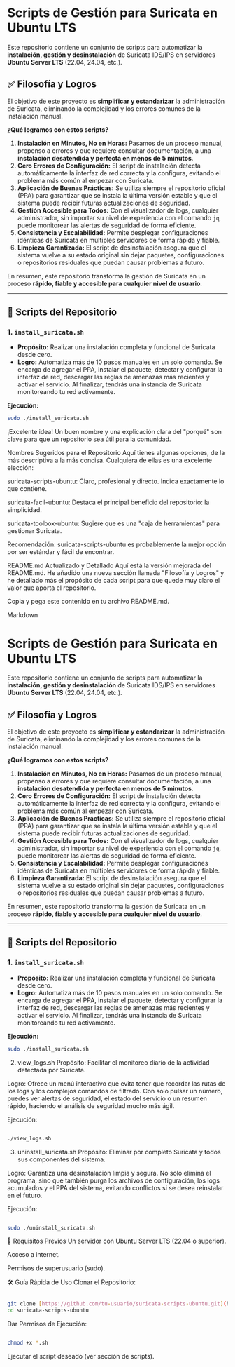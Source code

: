 # Scripts de Gestión para Suricata en Ubuntu LTS

Este repositorio contiene un conjunto de scripts para automatizar la **instalación, gestión y desinstalación** de Suricata IDS/IPS en servidores **Ubuntu Server LTS** (22.04, 24.04, etc.).

## ✅ Filosofía y Logros

El objetivo de este proyecto es **simplificar y estandarizar** la administración de Suricata, eliminando la complejidad y los errores comunes de la instalación manual.

**¿Qué logramos con estos scripts?**

1.  **Instalación en Minutos, No en Horas:** Pasamos de un proceso manual, propenso a errores y que requiere consultar documentación, a una **instalación desatendida y perfecta en menos de 5 minutos**.
2.  **Cero Errores de Configuración:** El script de instalación detecta automáticamente la interfaz de red correcta y la configura, evitando el problema más común al empezar con Suricata.
3.  **Aplicación de Buenas Prácticas:** Se utiliza siempre el repositorio oficial (PPA) para garantizar que se instala la última versión estable y que el sistema puede recibir futuras actualizaciones de seguridad.
4.  **Gestión Accesible para Todos:** Con el visualizador de logs, cualquier administrador, sin importar su nivel de experiencia con el comando `jq`, puede monitorear las alertas de seguridad de forma eficiente.
5.  **Consistencia y Escalabilidad:** Permite desplegar configuraciones idénticas de Suricata en múltiples servidores de forma rápida y fiable.
6.  **Limpieza Garantizada:** El script de desinstalación asegura que el sistema vuelve a su estado original sin dejar paquetes, configuraciones o repositorios residuales que puedan causar problemas a futuro.

En resumen, este repositorio transforma la gestión de Suricata en un proceso **rápido, fiable y accesible para cualquier nivel de usuario**.

---

## 🚀 Scripts del Repositorio

### 1. `install_suricata.sh`

* **Propósito:** Realizar una instalación completa y funcional de Suricata desde cero.
* **Logro:** Automatiza más de 10 pasos manuales en un solo comando. Se encarga de agregar el PPA, instalar el paquete, detectar y configurar la interfaz de red, descargar las reglas de amenazas más recientes y activar el servicio. Al finalizar, tendrás una instancia de Suricata monitoreando tu red activamente.

**Ejecución:**
```bash
sudo ./install_suricata.sh
```

¡Excelente idea! Un buen nombre y una explicación clara del "porqué" son clave para que un repositorio sea útil para la comunidad.

Nombres Sugeridos para el Repositorio
Aquí tienes algunas opciones, de la más descriptiva a la más concisa. Cualquiera de ellas es una excelente elección:

suricata-scripts-ubuntu: Claro, profesional y directo. Indica exactamente lo que contiene.

suricata-facil-ubuntu: Destaca el principal beneficio del repositorio: la simplicidad.

suricata-toolbox-ubuntu: Sugiere que es una "caja de herramientas" para gestionar Suricata.

Recomendación: suricata-scripts-ubuntu es probablemente la mejor opción por ser estándar y fácil de encontrar.

README.md Actualizado y Detallado
Aquí está la versión mejorada del README.md. He añadido una nueva sección llamada "Filosofía y Logros" y he detallado más el propósito de cada script para que quede muy claro el valor que aporta el repositorio.

Copia y pega este contenido en tu archivo README.md.

Markdown

# Scripts de Gestión para Suricata en Ubuntu LTS

Este repositorio contiene un conjunto de scripts para automatizar la **instalación, gestión y desinstalación** de Suricata IDS/IPS en servidores **Ubuntu Server LTS** (22.04, 24.04, etc.).

## ✅ Filosofía y Logros

El objetivo de este proyecto es **simplificar y estandarizar** la administración de Suricata, eliminando la complejidad y los errores comunes de la instalación manual.

**¿Qué logramos con estos scripts?**

1.  **Instalación en Minutos, No en Horas:** Pasamos de un proceso manual, propenso a errores y que requiere consultar documentación, a una **instalación desatendida y perfecta en menos de 5 minutos**.
2.  **Cero Errores de Configuración:** El script de instalación detecta automáticamente la interfaz de red correcta y la configura, evitando el problema más común al empezar con Suricata.
3.  **Aplicación de Buenas Prácticas:** Se utiliza siempre el repositorio oficial (PPA) para garantizar que se instala la última versión estable y que el sistema puede recibir futuras actualizaciones de seguridad.
4.  **Gestión Accesible para Todos:** Con el visualizador de logs, cualquier administrador, sin importar su nivel de experiencia con el comando `jq`, puede monitorear las alertas de seguridad de forma eficiente.
5.  **Consistencia y Escalabilidad:** Permite desplegar configuraciones idénticas de Suricata en múltiples servidores de forma rápida y fiable.
6.  **Limpieza Garantizada:** El script de desinstalación asegura que el sistema vuelve a su estado original sin dejar paquetes, configuraciones o repositorios residuales que puedan causar problemas a futuro.

En resumen, este repositorio transforma la gestión de Suricata en un proceso **rápido, fiable y accesible para cualquier nivel de usuario**.

---

## 🚀 Scripts del Repositorio

### 1. `install_suricata.sh`

* **Propósito:** Realizar una instalación completa y funcional de Suricata desde cero.
* **Logro:** Automatiza más de 10 pasos manuales en un solo comando. Se encarga de agregar el PPA, instalar el paquete, detectar y configurar la interfaz de red, descargar las reglas de amenazas más recientes y activar el servicio. Al finalizar, tendrás una instancia de Suricata monitoreando tu red activamente.

**Ejecución:**
```bash
sudo ./install_suricata.sh
```
2. view_logs.sh
Propósito: Facilitar el monitoreo diario de la actividad detectada por Suricata.

Logro: Ofrece un menú interactivo que evita tener que recordar las rutas de los logs y los complejos comandos de filtrado. Con solo pulsar un número, puedes ver alertas de seguridad, el estado del servicio o un resumen rápido, haciendo el análisis de seguridad mucho más ágil.

Ejecución:

```Bash

./view_logs.sh
```
3. uninstall_suricata.sh
Propósito: Eliminar por completo Suricata y todos sus componentes del sistema.

Logro: Garantiza una desinstalación limpia y segura. No solo elimina el programa, sino que también purga los archivos de configuración, los logs acumulados y el PPA del sistema, evitando conflictos si se desea reinstalar en el futuro.

Ejecución:

```Bash

sudo ./uninstall_suricata.sh
```
🔧 Requisitos Previos
Un servidor con Ubuntu Server LTS (22.04 o superior).

Acceso a internet.

Permisos de superusuario (sudo).

🛠️ Guía Rápida de Uso
Clonar el Repositorio:

```Bash

git clone [https://github.com/tu-usuario/suricata-scripts-ubuntu.git](https://github.com/tu-usuario/suricata-scripts-ubuntu.git)
cd suricata-scripts-ubuntu
```
Dar Permisos de Ejecución:

```Bash

chmod +x *.sh
```
Ejecutar el script deseado (ver sección de scripts).
